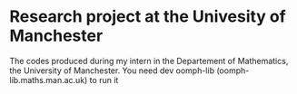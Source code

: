 # Research project at the Univesity of Manchester

The codes produced during my intern in the Departement of Mathematics, the University of Manchester. You need dev oomph-lib (oomph-lib.maths.man.ac.uk) to run it
